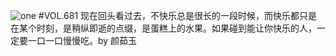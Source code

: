 ![one](http://image.wufazhuce.com/FtY-Gehzs1VGR8IfqrFVgsCx_n3n)
#VOL.681
现在回头看过去，不快乐总是很长的一段时候，而快乐都只是在某个时刻，是稍纵即逝的点缀，是蛋糕上的水果。如果碰到能让你快乐的人，一定要一口一口慢慢吃。by 颜茹玉
